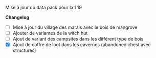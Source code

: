 Mise à jour du data pack pour la 1.19

**Changelog**
- [ ] Mise à jour du village des marais avec le bois de mangrove
- [ ] Ajouter de variantes de la witch hut
- [ ] Ajout de variant des campsites dans les différent type de bois
- [x] Ajout de coffre de loot dans les cavernes (abandoned chest avec structures)
